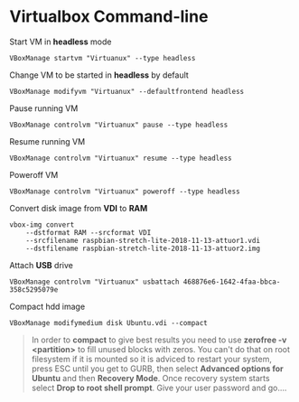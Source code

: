# Virtualbox Command-line

Start VM in **headless** mode

	VBoxManage startvm "Virtuanux" --type headless

Change VM to be started in **headless** by default

	VBoxManage modifyvm "Virtuanux" --defaultfrontend headless

Pause running VM

	VBoxManage controlvm "Virtuanux" pause --type headless

Resume running VM

	VBoxManage controlvm "Virtuanux" resume --type headless

Poweroff VM

	VBoxManage controlvm "Virtuanux" poweroff --type headless


Convert disk image from **VDI** to **RAM**

	vbox-img convert 
		--dstformat RAM --srcformat VDI  
		--srcfilename raspbian-stretch-lite-2018-11-13-attuor1.vdi
		--dstfilename raspbian-stretch-lite-2018-11-13-attuor2.img 

Attach **USB** drive

    VBoxManage controlvm "Virtuanux" usbattach 468876e6-1642-4faa-bbca-358c5295079e

Compact hdd image

    VBoxManage modifymedium disk Ubuntu.vdi --compact

> In order to **compact** to give best results you need to 
use **zerofree -v <partition\>** to fill unused blocks with 
zeros. You can't do that on root filesystem if it is mounted 
so it is adviced to restart your system, press ESC until you 
get to GURB, then select **Advanced options for Ubuntu** and 
then **Recovery Mode**. Once recovery system starts select 
**Drop to root shell prompt**. Give your user password and 
go....


